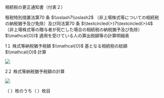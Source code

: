 相続税の更正通知書（付表２）

租税特別措置法第70 条 $\\oslash7\\oslash2$ （非上場株式等についての相続税の納税猶予及び免除）及び同法第70 条 $\\textcircled{>}7\\textcircled{>}4$ （非上場株式等の贈与者が死亡した場合の相続税の納税猶予及び免除） $\\mathcal{O})$ 適用を受けている人の算出税額等の計算明細表

1１ 株式等納税猶予税額 $\\mathcal{O}$ 基となる相続税の総額 $\\mathcal{O}$ 計算

![](https://www.nta.go.jp/tmp/5c674c74-dee1-4eb3-aa6f-18bf859715f9/images/2a8346282a4d6956ee7d2abfa1e7c93779fc5633ceb3a8942fa2343e63c99229.jpg)

2２ 株式等納税猶予税額の計算

![](https://www.nta.go.jp/tmp/5c674c74-dee1-4eb3-aa6f-18bf859715f9/images/c1a381c52f82ec4a5ba4a206613adf5ee91b62fdd5c7a7e1d69a3ab2f00ac0c5.jpg)

（ ）枚のうち（ ）枚目